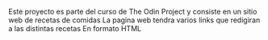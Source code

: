 Este proyecto es parte del curso de The Odin Project y consiste en un sitio web de recetas de comidas
La pagina web tendra varios links que redigiran a las distintas recetas
En formato HTML